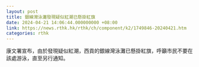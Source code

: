 ```yaml
---
layout: post
title: 銀線灣泳灘發現疑似紅潮已懸掛紅旗
date: 2024-04-21 14:06:44.000000000 +08:00
link: https://news.rthk.hk/rthk/ch/component/k2/1749846-20240421.htm
categories: rthk
---
```


康文署宣布，由於發現疑似紅潮，西貢的銀線灣泳灘已懸掛紅旗，呼籲市民不要在該處游泳，直至另行通知。
